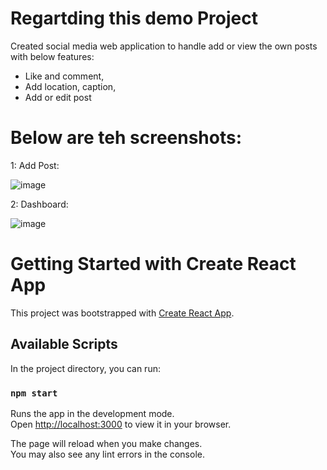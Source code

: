 # Regartding this demo Project

Created social media web application to handle add or view the own posts with below features:
 -  Like and comment,
 -  Add location, caption,
 -  Add or edit post

# Below are teh screenshots:
1: Add Post:

![image](https://github.com/murli-pillamari/instagram-v2/assets/70046894/2dd48df3-4b63-44d3-9ff6-c9159bf899f5)

2: Dashboard:

![image](https://github.com/murli-pillamari/instagram-v2/assets/70046894/272c04dc-7446-47e3-a191-077aae649ca9)


# Getting Started with Create React App

This project was bootstrapped with [Create React App](https://github.com/facebook/create-react-app).

## Available Scripts

In the project directory, you can run:

### `npm start`

Runs the app in the development mode.\
Open [http://localhost:3000](http://localhost:3000) to view it in your browser.

The page will reload when you make changes.\
You may also see any lint errors in the console.

